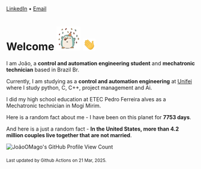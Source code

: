 [LinkedIn](https://www.linkedin.com/in/joão-pedro-gozzoli-b95641301/) &bull;
[Email](joaopedrogozzoli@gmail.com)

# Welcome <img src="happy.gif" height="64px" /> <img src="wave.gif" height="32px" />

I am João, a  **control and automation engineering student** and **mechatronic technician** based in Brazil Br.

Currently, I am studying as a **control and automation engineering** at [Unifei](https://unifei.edu.br) where I study python, C, C++, project management and Ai.

I did my high school education at ETEC Pedro Ferreira alves as a Mechatronic technician in Mogi Mirim.

Here is a random fact about me - I have been on this planet for **7753 days**.

And here is a just a random fact -  **In the United States, more than 4.2 million couples live together that are not married**.

![JoãoOMago's GitHub Profile View Count](https://komarev.com/ghpvc/?username=JoaoOMago)

<sub>Last updated by Github Actions on 21 Mar, 2025.</sub>
